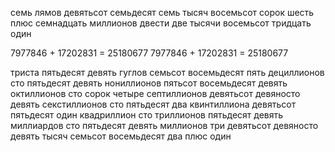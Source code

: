 семь лямов девятьсот семьдесят семь тысяч восемьсот сорок шесть плюс семнадцать миллионов двести две тысячи восемьсот тридцать один

7977846 + 17202831 = 25180677
7977846 + 17202831 = 25180677


триста пятьдесят девять гуглов семьсот восемьдесят пять дециллионов сто пятьдесят девять нониллионов пятьсот восемьдесят девять октиллионов сто сорок четыре септиллионов девятьсот девяносто девять секстиллионов сто пятьдесят два квинтиллиона девятьсот пятьдесят один квадриллион сто триллионов пятьдесят девять миллиардов сто пятьдесят девять миллионов три девятьсот девяносто девять тысяч семьсот восемьдесят два плюс один